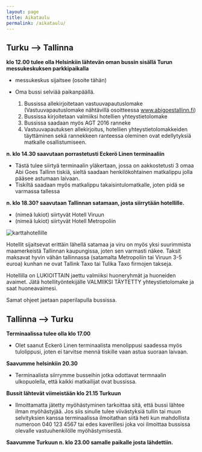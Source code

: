 ```yaml
---
layout: page
title: Aikataulu
permalink: /aikataulu/
---
```


Turku --> Tallinna
-------------------

**klo 12.00 tulee olla Helsinkiin lähtevän oman bussin sisällä Turun messukeskuksen parkkipaikalla**
    
  * messukeskus sijaitsee (osoite tähän)
  * Oma bussi selviää paikanpäällä.

    1. Bussissa allekirjoitetaan vastuuvapautuslomake (Vastuuvapautuslomake nähtävillä osoitteessa www.abigoestallinn.fi)
    1. Bussissa kirjoitetaan valmiiksi hotellien yhteystietolomake
    1. Bussissa saadaan myös AGT 2016 ranneke
     1. Vastuuvapautuksen allekirjoitus, hotellien yhteystietolomakkeiden täyttäminen sekä rannekkeen ranteessa oleminen ovat edellytyksiä matkalle osallistumiseen.
      
**n. klo 14.30 saavutaan porrastetusti Eckerö Linen terminaaliin**

  * Tästä tulee siirtyä terminaalin yläkertaan, jossa on aakkostetusti 3 omaa Abi Goes Tallinn tiskiä, sieltä saadaan henkilökohtainen matkalippu jolla pääsee astumaan laivaan.
  * Tiskiltä saadaan myös matkalippu takaisintulomatkalle, joten pidä se varmassa tallessa

**n. klo 18.30? saavutaan Tallinnan satamaan, josta siirrytään hotellille.**

  * (nimeä lukiot) siirtyvät Hotell Viruun 
  * (nimeä lukiot) siirtyvät Hotell Metropoliin

![karttahotellille](http://www.hotelsaccommodation.com.au/images/maps/Tallinn-Estonia.gif) 

Hotellit sijaitsevat erittäin lähellä satamaa ja viru on myös yksi suurimmista maamerkeistä Tallinnan kaupungissa, joten sen varmasti näkee. Taksit maksavat hyvin vähän tallinnassa (satamalta Metropoliin tai Viruun 3-5 euroa) kunhan ne ovat Tallink Taxo tai Tulika Taxo firmojen takseja.

Hotellilla on LUKIOITTAIN jaettu valmiiksi huoneryhmät ja huoneiden avaimet.
Jätä hotellityöntekijälle VALMIIKSI TÄYTETTY yhteystietolomake ja saat huoneavaimesi. 

Samat ohjeet jaetaan paperilapulla bussissa.


Tallinna --> Turku
-------------------

**Terminaalissa tulee olla klo 17.00**

  * Olet saanut Eckerö Linen terminaalista menolippusi saadessa myös tulolippusi, joten ei tarvitse mennä tiskille vaan astua suoraan laivaan.


**Saavumme helsinkiin 20.30**

  * Terminaalista siirrymme busseihin jotka odottavat termnaalin ulkopuolella, että kaikki matkailijat ovat bussissa. 

**Bussit lähtevät viimeistään klo 21.15 Turkuun**

  * Ilmoittamatta jätetty myöhästyminen tarkoittaa sitä, että bussi lähtee ilman myöhästyjää. 
Jos siis sinulle tulee viivästyksiä tullin tai muun selvityksien kanssa terminaalissa ilmoitathan siitä heti kun mahdollista numeroon 040 123 4567 tai edes kaverillesi joka voi ilmoittaa bussissa olevalle vastuuhenkilölle myöhästymisestä. 

**Saavumme Turkuun n. klo 23.00 samalle paikalle josta lähdettiin.**
